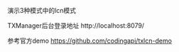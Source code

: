演示3种模式中的lcn模式

TXManager后台登录地址
http://localhost:8079/

参考官方demo
https://github.com/codingapi/txlcn-demo